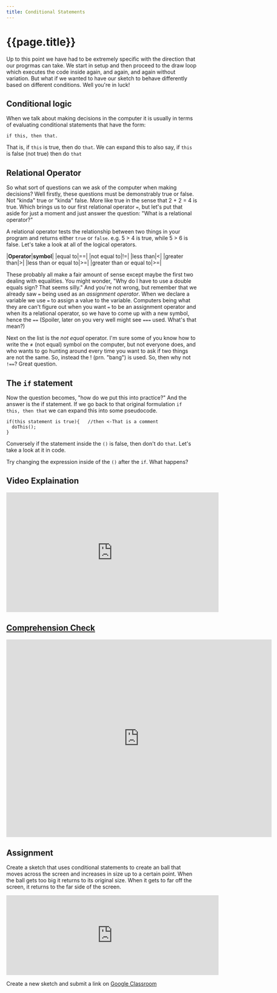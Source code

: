 ```yaml
---
title: Conditional Statements
---
```

# {{page.title}}
Up to this point we have had to be extremely specific with the direction that our progrmas can take. We start in setup and then proceed to the draw loop which executes the code inside again, and again, and again without variation. But what if we wanted to have our sketch to behave differently based on different conditions. Well you're in luck!

## Conditional logic

When we talk about making decisions in the computer it is usually in terms of evaluating conditional statements that have the form:
```
if this, then that.
```
That is, if `this` is true, then do `that`. We can expand this to also say, if `this` is false (not true) then do `that`

## Relational Operator
So what sort of questions can we ask of the computer when making decisions? Well firstly, these questions must be demonstrably true or false. Not "kinda" true or "kinda" false. More like true in the sense that 2 + 2 = 4 is true. Which brings us to our first relational operator `=`, but let's put that aside for just a moment and just answer the question: "What is a relational operator?"

A relational operator tests the relationship between two things in your program and returns either `true` or `false`. e.g. 5 > 4 is true, while 5 > 6 is false. Let's take a look at all of the logical operators.

|**Operator**|**symbol**|
|equal to|==|
|not equal to|!=|
|less than|<|
|greater than|>|
|less than or equal to|>=|
|greater than or equal to|>=|

These probably all make a fair amount of sense except maybe the first two dealing with equalities. You might wonder, "Why do I have to use a double equals sign? That seems silly." And you're not wrong, but remember that we already saw `=` being used as an _assignment operator_. When we declare a variable we use `=` to assign a value to the variable. Computers being what they are can't figure out when you want `=` to be an assignment operator and when its a relational operator, so we have to come up with a new symbol, hence the `==` (Spoiler, later on you very well might see `===` used. What's that mean?)

Next on the list is the _not equal_ operator. I'm sure some of you know how to write the ≠ (not equal) symbol on the computer, but not everyone does, and who wants to go hunting around every time you want to ask if two things are not the same. So, instead the ! (prn. "bang") is used. So, then why not `!==`? Great question.

## The `if` statement
Now the question becomes, "how do we put this into practice?" And the answer is the if statement. If we go back to that original formulation `if this, then that` we can expand this into some pseudocode.
```
if(this statement is true){   //then <-That is a comment
  doThis();
}
```
Conversely if the statement inside the `()` is false, then don't do `that`. Let's take a look at it in code.

<script type="text/p5" data-autoplay data-width="300" data-preview-width="260" data-height="200">
function setup(){
  createCanvas(200, 200);
  background(255);
}

function draw(){
  background(255);
  if(mouseX > width/2){
    fill(255,10,100);
    noStroke();
    ellipse(width/2, height/2, 40, 40);
  }
}
</script>

Try changing the expression inside of the `()` after the `if`. What happens?

## Video Explaination
<iframe width="560" height="315" src="https://www.youtube.com/embed/1Osb_iGDdjk" frameborder="0" allow="autoplay; encrypted-media" allowfullscreen></iframe>

## [Comprehension Check](https://docs.google.com/forms/d/e/1FAIpQLSeHxniZJ5szT7AZboTZmBMbOu5XFylcsr3XyGD5xZvKEpQ_gQ/viewform)
<iframe src="https://docs.google.com/forms/d/e/1FAIpQLSeHxniZJ5szT7AZboTZmBMbOu5XFylcsr3XyGD5xZvKEpQ_gQ/viewform?embedded=true" width="700" height="520" frameborder="0" marginheight="0" marginwidth="0">Loading...</iframe>

## Assignment
Create a sketch that uses conditional statements to create an ball that moves across the screen and increases in size up to a certain point. When the ball gets too big it returns to its original size. When it gets to far off the screen, it returns to the far side of the screen.

<iframe width="560" height="210" frameborder="0" src="https://alpha.editor.p5js.org/embed/HJewtdQwQ"></iframe>

Create a new sketch and submit a link on [Google Classroom](https://classroom.google.com/u/0/c/MTU5OTI3MjEzNTZa/a/MTYyNTYzOTYwODha/details)
